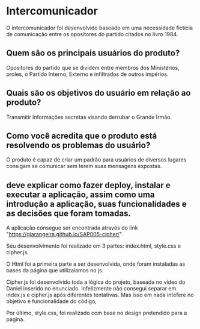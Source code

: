 # Intercomunicador

  O intercomunicador foi desenvolvido baseado em uma necessidade fictícia de comunicação entre os opositores do partido citados no livro 1984.

## Quem são os principais usuários do produto?

  Opositores do partido que se dividem entre membros dos Ministérios, proles, o Partido Interno, Externo e infiltrados de outros impérios.


## Quais são os objetivos do usuário em relação ao produto?

  Transmitir informações secretas visando derrubar o Grande Irmão.

## Como você acredita que o produto está resolvendo os problemas do usuário?

  O produto é capaz de criar um padrão para usuários de diversos lugares consigam se comunicar sem terem suas mensagens expostas.


## deve explicar como fazer deploy, instalar e executar a aplicação, assim como uma introdução a aplicação, suas funcionalidades e as decisões que foram tomadas.

  A aplicação consegue ser encontrada através do link "https://glarangeira.github.io/SAP005-cipher/".

  Seu desenvolvimento foi realizado em 3 partes: index.html, style.css e cipher.js. 
 
  O Html foi a primeira parte a ser desenvolvida, onde foram instaladas as bases da página que utilizaíamos no js. 
  
  Cipher.js foi desenvolvido toda a lógica do projeto, baseada no vídeo do Daniel inserido no enunciado. Infelizmente não consegui separar em index.js e cipher.js após diferentes tentativas. Mas isso em nada intefere no objetivo e funcionalidade do código,

  Por último, style.css, foi realizado com base no design pretendido para a página.